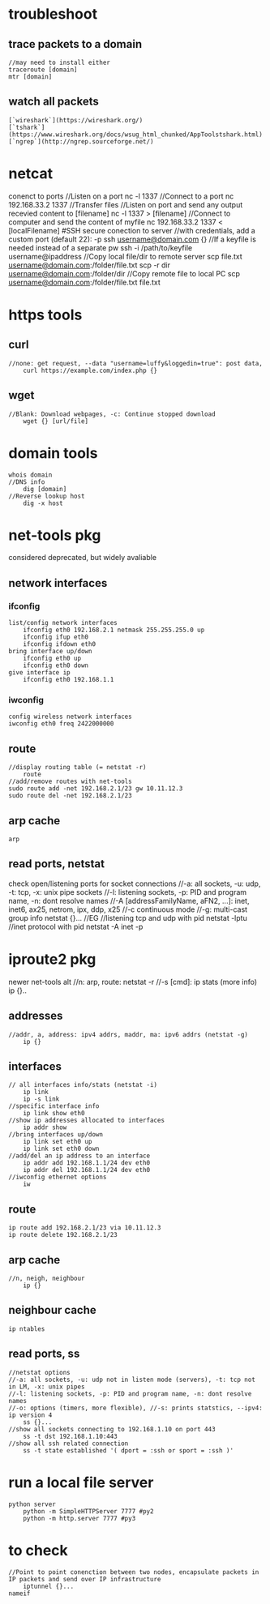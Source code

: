 # troubleshoot
## trace packets to a domain
    //may need to install either
    traceroute [domain]
    mtr [domain]
## watch all packets
    [`wireshark`](https://wireshark.org/)
    [`tshark`](https://www.wireshark.org/docs/wsug_html_chunked/AppToolstshark.html)
    [`ngrep`](http://ngrep.sourceforge.net/)


# netcat
conenct to ports
    //Listen on a port
        nc -l 1337
    //Connect to a port
        nc 192.168.33.2 1337
    //Transfer files
        //Listen on port and send any output recevied content to [filename]
            nc -l 1337 > [filename]
        //Connect to computer and send the content of myfile
            nc 192.168.33.2 1337 < [localFilename]
#SSH
secure conection to server
    //with credentials, add a custom port (default 22): -p
        ssh username@domain.com {}
    //If a keyfile is needed instead of a separate pw
        ssh -i /path/to/keyfile username@ipaddress
    //Copy local file/dir to remote server
        scp file.txt username@domain.com:/folder/file.txt
        scp -r dir username@domain.com:/folder/dir
    //Copy remote file to local PC 
        scp username@domain.com:/folder/file.txt file.txt

# https tools
## curl 
    //none: get request, --data "username=luffy&loggedin=true": post data, 
        curl https://example.com/index.php {} 			
## wget 
    //Blank: Download webpages, -c: Continue stopped download
        wget {} [url/file]

# domain tools
    whois domain
    //DNS info
        dig [domain]
    //Reverse lookup host
        dig -x host

# net-tools pkg
considered deprecated, but widely avaliable
## network interfaces
### ifconfig
    list/config network interfaces
        ifconfig eth0 192.168.2.1 netmask 255.255.255.0 up
        ifconfig ifup eth0
        ifconfig ifdown eth0
    bring interface up/down
        ifconfig eth0 up
        ifconfig eth0 down
    give interface ip
        ifconfig eth0 192.168.1.1
### iwconfig
    config wireless network interfaces
    iwconfig eth0 freq 2422000000
## route
    //display routing table (= netstat -r)
        route
    //add/remove routes with net-tools
    sudo route add -net 192.168.2.1/23 gw 10.11.12.3
    sudo route del -net 192.168.2.1/23
## arp cache
    arp
## read ports, netstat 
check open/listening ports for socket connections
    //-a: all sockets, -u: udp, -t: tcp, -x: unix pipe sockets 
    //-l: listening sockets, -p: PID and program name, -n: dont resolve names 
    //-A [addressFamilyName, aFN2, ...]: inet, inet6, ax25, netrom, ipx, ddp, x25
    //-c continuous mode
    //-g: multi-cast group info
        netstat {}...
    //EG
        //listening tcp and udp with pid
        netstat -lptu
        //inet protocol with pid
        netstat -A inet -p

# iproute2 pkg
newer net-tools alt
    //n: arp, route: netstat -r
    //-s [cmd]: ip stats (more info)
        ip {}..
## addresses
    //addr, a, address: ipv4 addrs, maddr, ma: ipv6 addrs (netstat -g)
        ip {}
## interfaces
    // all interfaces info/stats (netstat -i)
        ip link
        ip -s link
    //specific interface info
        ip link show eth0
    //show ip addresses allocated to interfaces
        ip addr show
    //bring interfaces up/down
        ip link set eth0 up
        ip link set eth0 down
    //add/del an ip address to an interface
        ip addr add 192.168.1.1/24 dev eth0
        ip addr del 192.168.1.1/24 dev eth0
    //iwconfig ethernet options
        iw
## route 
    ip route add 192.168.2.1/23 via 10.11.12.3
    ip route delete 192.168.2.1/23
## arp cache
    //n, neigh, neighbour
        ip {} 
## neighbour cache
    ip ntables
## read ports, ss
    //netstat options
    //-a: all sockets, -u: udp not in listen mode (servers), -t: tcp not in LM, -x: unix pipes
    //-l: listening sockets, -p: PID and program name, -n: dont resolve names
    //-o: options (timers, more flexible), //-s: prints statstics, --ipv4: ip version 4
        ss {}...
    //show all sockets connecting to 192.168.1.10 on port 443
        ss -t dst 192.168.1.10:443
    //show all ssh related connection
        ss -t state established '( dport = :ssh or sport = :ssh )'


# run a local file server
    python server
        python -m SimpleHTTPServer 7777 #py2 
        python -m http.server 7777 #py3

# to check
    //Point to point conenction between two nodes, encapsulate packets in IP packets and send over IP infrastructure
        iptunnel {}...
    nameif
